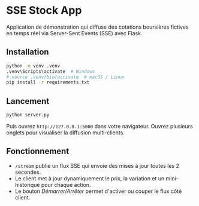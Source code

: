 # SSE Stock App

Application de démonstration qui diffuse des cotations boursières fictives en temps réel via Server-Sent Events (SSE) avec Flask.

## Installation

```bash
python -m venv .venv
.venv\Scripts\activate  # Windows
# source .venv/bin/activate  # macOS / Linux
pip install -r requirements.txt
```

## Lancement

```bash
python server.py
```

Puis ouvrez `http://127.0.0.1:5000` dans votre navigateur. Ouvrez plusieurs onglets pour visualiser la diffusion multi-clients.

## Fonctionnement

- `/stream` publie un flux SSE qui envoie des mises à jour toutes les 2 secondes.
- Le client met à jour dynamiquement le prix, la variation et un mini-historique pour chaque action.
- Le bouton *Démarrer/Arrêter* permet d'activer ou couper le flux côté client.

